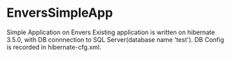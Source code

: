 # EnversSimpleApp
Simple Application on Envers
Existing application is written on hibernate 3.5.0, with DB connnection to SQL Server(database name 'test').
DB Config is recorded in hibernate-cfg.xml.
